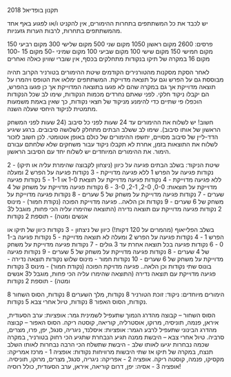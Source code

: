 תקנון בופדיאל 2018

יש לכבד את כל המשתתפים בתחרות ההימורים, אין להקניט ו/או לפגוע באף אחד מהמשתתפים בתחרות, לרבות הערות גזעניות.

פרסים:
2600 מקום ראשון
1050 מקום שני
500 מקום שלישי
300 מקום רביעי
150 מקום חמישי
150 מקום שישי
100 מקום שביעי
100 מקום שמיני
-50 מקום 15
-100 מקום 16
במקרה של תיקו בנקודות מתחלקים בכסף, אין שוברי שוויון כאלה ואחרים

לאחר הסקת מסקנות מהטורנירים הקודמים שיטת ההימורים בטורניר הקרוב תהיה מבוססת גם על הפרש וגם על תוצאה מדוייקת.
המשתתפים ימלאו את הטופס ויהמרו על תוצאה מדוייקת אך גם במקרה שהם לא פגעו בתוצאה המדוייקת אך כן פגעו בהפרש, הם יקבלו ניקוד חלקי.
לפני שאתם נחרדים מכמות הנקודות, שימו לב שכל הנקודות הוכפלו פי שתיים כדי להימנע מניקוד של חצאי נקודות, כך שאין באמת משמעות מתמטית לניקוד היחסי שעלה השנה.

חשוב!
יש לשלוח את ההימורים עד 24 שעות לפני כל סיבוב (24 שעות לפני המשחק הראשון של אותו סיבוב). שימו לב ששלב הבתים מתחלק לשלושה סיבובים.
ברגע שיגיע הדד-ליין של סיבוב מסויים, יחשפו ההימורים של כולם באופן אוטומטי. לכן חשוב לזכור לשלוח את התוצאות בזמן, אחרת לא תקבלו ניקוד עבור משחקים שלא שלחתם עבורם הימור.
את ההימורים המיוחדים יש לשלוח יחד עם הסיבוב הראשון.

שיטת הניקוד:
בשלב הבתים
פגיעה על כיוון (ניצחון לקבוצה שהימרת עליה או תיקו) - 2 נקודות
פגיעה על הפרש 1 ללא פגיעה מדוייקת - 3 נקודות
פגיעה על הפרש 2 ומעלה ללא פגיעה מדוייקת - 4 נקודות
פגיעה מדוייקת על תוצאת 1-0 או 1-1 - 5 נקודות
פגיעה מדוייקת על תוצאות: 0-0, 2-0, 2-1, 3-0 - 6 נקודות
פגיעה מדוייקת על משחק של 4 שערים - 7 נקודות
פגיעה מדוייקת על משחק של 5 שערים - 8 נקודות
פגיעה מדוייקת על משחק של 6 שערים - 9 נקודות
וכן הלאה..
פגיעה מדוייקת הפוכה (נקודת חמור) - מינוס 2 נקודות
פגיעה מדוייקת עם תוצאה נדירה (התוצאה שהימרו עליה הכי פחות, מוגבל ל3 אנשים ומטה) - תוספת 2 נקודות

בשלב הפלייאוף (מהמרים על 120 דקות!)
כיוון של ניצחון - 3 נקודות
כיוון של תיקו או הפרש 1 - 4 נקודות
פגיעה על הפרש 2 ומעלה לא תוצאה מדוייקת - 5 נקודות
פגיעה ב1-0 - 6 נקודות
פגיעה בכל תוצאה אחרת עד 3 גולים - 7 נקודות
פגיעה מדוייקת על משחק של 4 שערים - 8 נקודות
פגיעה מדוייקת על משחק של 5 שערים - 9 נקודות
פגיעה מדוייקת על משחק של 6 שערים - 10 נקודות
חמור - מינוס שלוש נקודות
תוצאה נדירה - בונוס שתי נקודות
וכן הלאה..
פגיעה מדויקת הפוכה (נקודת חמור) - מינוס 3 נקודות
פגיעה מדוייקת עם תוצאה נדירה (התוצאה שהימרו עליה הכי פחות, מוגבל ל3 אנשים ומטה) - תוספת 2 נקודות

הימורים מיוחדים:
ניקוד: זוכת הטורניר 8 נקודות, מלך השערים 8 נקודות, הסוס השחור 8 נקודות, הסוס האפור 8 נקודות, טיול אחרי צבא 5 נקודות.

הסוס השחור – קבוצה מהדרג הנמוך שתעפיל לשמינית גמר:
אופציות: ערב הסעודית, איראן, פנמה, תוניסיה, מרוקו, אוסטרליה, קוריאה, קוסטה ריקה.
הסוס האפור – קבוצה מהדרג הבינוני שתעפיל לרבע הגמר:
אופציות: איסלנד, ניגריה, סנגל, יפן, פרו, מצרים, סרביה.
טיול אחרי צבא – היבשת ממנה תגיע הנבחרת שתגיע הכי רחוק בטורניר, במקרה שכמה נבחרות יגיעו לאותו שלב - היבשת שתשלח הכי הרבה נבחרות לאותו השלב תנצח, במקרה של תיקו אז שתי היבשות מרוויחות נקודות:
אופציה 1 - מרכז אמריקה: מקסיקו, פנמה, קוסטה ריקה.
אופציה 2 - אפריקה: ניגריה, סנגל, מצרים, מרוקו, תוניסיה.
אופציה 3 - אסיה: יפן, דרום קוריאה, איראן, ערב הסעודית, כולל רוסיה!
